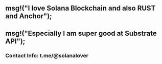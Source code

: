 
<h2 font-weight="bold">msg!("I love Solana Blockchain and also RUST and Anchor");</h2>
<h2 font-weight="bold">msg!("Especially I am super good at Substrate API");</h2>
<h3>
  Contact Info: t.me/@solanalover
</h3>
